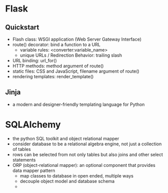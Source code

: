 # Flask

## Quickstart
- Flash class: WSGI application (Web Server Gateway Interface)
- route() decorator: bind a function to a URL
  - variable rules: \<converter:variable_name>
  - unique URLs / Redirection Behavior: trailing slash
- URL binding: url_for()
- HTTP methods: method argument of route()
- static files: CSS and JavaScript, filename argument of route()
- rendering templates: render_template()


## Jinja
- a modern and designer-friendly templating language for Python



# SQLAlchemy
- the python SQL toolkit and object relational mapper
- consider database to be a relational algebra engine, not just a collection of tables
- rows can be selected from not only tables but also joins and other select statements
- ORP (object-relational mapper): an optional component that provides data mapper pattern
  - map classes to database in open ended, multiple ways
  - decouple object model and database schema
  - 